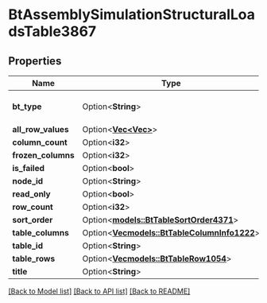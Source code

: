 # BtAssemblySimulationStructuralLoadsTable3867

## Properties

Name | Type | Description | Notes
------------ | ------------- | ------------- | -------------
**bt_type** | Option<**String**> | Type of JSON object. | [optional]
**all_row_values** | Option<[**Vec<Vec<String>>**](Vec.md)> |  | [optional]
**column_count** | Option<**i32**> |  | [optional]
**frozen_columns** | Option<**i32**> |  | [optional]
**is_failed** | Option<**bool**> |  | [optional]
**node_id** | Option<**String**> |  | [optional]
**read_only** | Option<**bool**> |  | [optional]
**row_count** | Option<**i32**> |  | [optional]
**sort_order** | Option<[**models::BtTableSortOrder4371**](BTTableSortOrder-4371.md)> |  | [optional]
**table_columns** | Option<[**Vec<models::BtTableColumnInfo1222>**](BTTableColumnInfo-1222.md)> |  | [optional]
**table_id** | Option<**String**> |  | [optional]
**table_rows** | Option<[**Vec<models::BtTableRow1054>**](BTTableRow-1054.md)> |  | [optional]
**title** | Option<**String**> |  | [optional]

[[Back to Model list]](../README.md#documentation-for-models) [[Back to API list]](../README.md#documentation-for-api-endpoints) [[Back to README]](../README.md)


